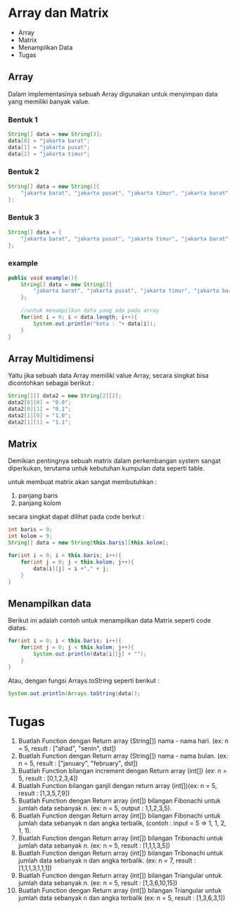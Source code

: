 # Array dan Matrix
* Array 
* Matrix
* Menampilkan Data
* Tugas
	
## Array 
Dalam implementasinya sebuah Array digunakan untuk menyimpan data yang memiliki banyak value.

### Bentuk 1
```java
String[] data = new String[3];
data[0] = "jakarta barat";
data[1] = "jakarta pusat";
data[2] = "jakarta timur";
```

### Bentuk 2 
```java
String[] data = new String[]{
	"jakarta barat", "jakarta pusat", "jakarta timur", "jakarta barat"
};
```

### Bentuk 3 
```java
String[] data = {
	"jakarta barat", "jakarta pusat", "jakarta timur", "jakarta barat"
}; 
```

### example 
```java
public void example(){
	String[] data = new String[]{
		"jakarta barat", "jakarta pusat", "jakarta timur", "jakarta barat"
	};
	
	//untuk menampilkan data yang ada pada array
	for(int i = 0; i < data.length; i++){
		System.out.println("kota : "+ data[i]);
	}
}	
```

## Array Multidimensi
Yaitu jika sebuah data Array memiliki value Array, secara singkat bisa dicontohkan sebagai berikut : 

```java
String[][] data2 = new String[2][2];
data2[0][0] = "0.0";
data2[0][1] = "0.1";
data2[1][0] = "1.0";
data2[1][1] = "1.1";
```

## Matrix
Demikian pentingnya sebuah matrix dalam perkembangan system sangat diperkukan, terutama untuk kebutuhan kumpulan data seperti table.

untuk membuat matrix akan sangat membutuhkan : 
1. panjang baris 
2. panjang kolom

secara singkat dapat dilihat pada code berkut : 

```java
int baris = 9; 
int kolom = 9;
String[] data = new String[this.baris][this.kolom];

for(int i = 0; i < this.baris; i++){
	for(int j = 0; j < this.kolom; j++){
		data[i][j] = i +"," + j;
	}
}
```

## Menampilkan data
Berikut ini adalah contoh untuk menampilkan data Matrix seperti code diatas.

```java
for(int i = 0; i < this.baris; i++){
	for(int j = 0; j < this.kolom; j++){
		System.out.println(data[i][j] + "");
	}
}
```
Atau, dengan fungsi Arrays.toString seperti berikut :
 
```java
System.out.println(Arrays.toString(data)); 
```

# Tugas
1. Buatlah Function dengan Return array (String[]) nama - nama hari. (ex: n = 5, result : ["ahad", "senin", dst])
2. Buatlah Function dengan Return array (String[]) nama - nama bulan. (ex: n = 5, result : ["january", "february", dst])
3. Buatlah Function bilangan increment dengan Return array (int[]) (ex: n = 5, result : [0,1,2,3,4])
4. Buatlah Function bilangan ganjil dengan return array (int[])(ex: n = 5, result : [1,3,5,7,9])
5. Buatlah Function dengan Return array (int[]) bilangan Fibonachi untuk jumlah data sebanyak n. (ex: n = 5, output : 1,1,2,3,5).
6. Buatlah Function dengan Return array (int[]) bilangan Fibonachi untuk jumlah data sebanyak n dan angka terbalik, (contoh : input = 5 => 1, 1, 2, 1, 1).
7. Buatlah Function dengan Return array (int[]) bilangan Tribonachi untuk jumlah data sebanyak n. (ex: n = 5, result : [1,1,1,3,5])
8. Buatlah Function dengan Return array (int[]) bilangan Tribonachi untuk jumlah data sebanyak n dan angka terbalik. (ex: n = 7, result : [1,1,1,3,1,1,1])
9. Buatlah Function dengan Return array (int[]) bilangan Triangular untuk jumlah data sebanyak n. (ex: n = 5, result : [1,3,6,10,15])
10. Buatlah Function dengan Return array (int[]) bilangan Triangular untuk jumlah data sebanyak n dan angka terbalik (ex: n = 5, result : [1,3,6,3,1])
